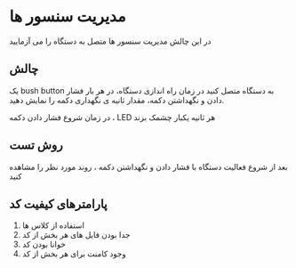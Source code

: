 # مدیریت سنسور ها

در این چالش مدیریت سنسور ها متصل به دستگاه را می آزمایید

## چالش

یک bush button  به دستگاه متصل کنید
در زمان راه اندازی دستگاه، در هر بار فشار دادن و نگهداشتن دکمه، مقدار ثانیه ی نگهداری دکمه را نمایش دهید.

در زمان شروع فشار دادن دکمه ، LED هر ثانیه یکبار چشمک بزند

## روش تست

بعد از شروع فعالیت دستگاه با فشار دادن و نگهداشتن دکمه ، روند مورد نظر را مشاهده کنید

## پارامترهای کیفیت کد

1. استفاده از کلاس ها
2. جدا بودن فایل های هر بخش از کد
3. خوانا بودن کد
4. وجود کامنت برای هر بخش از کد

